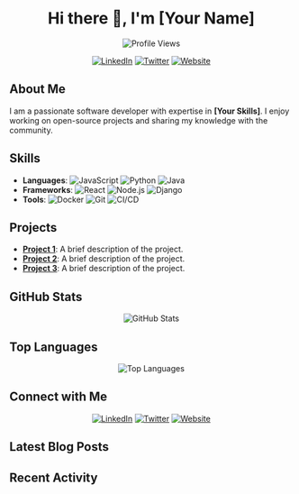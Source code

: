 <h1 align="center">Hi there 👋, I'm [Your Name]</h1>
<p align="center">
  <img src="https://komarev.com/ghpvc/?username=itshardtobeadev&label=Profile%20views&color=0e75b6&style=flat" alt="Profile Views" />
</p>

<p align="center">
  <a href="https://www.linkedin.com/in/yourname/"><img src="https://img.shields.io/badge/-LinkedIn-blue?style=flat-square&logo=LinkedIn&logoColor=white&link=https://www.linkedin.com/in/yourname/" alt="LinkedIn"></a>
  <a href="https://twitter.com/yourhandle"><img src="https://img.shields.io/badge/-Twitter-blue?style=flat-square&logo=Twitter&logoColor=white&link=https://twitter.com/yourhandle" alt="Twitter"></a>
  <a href="https://www.yourwebsite.com"><img src="https://img.shields.io/badge/-Website-green?style=flat-square&logo=Google-Chrome&logoColor=white&link=https://www.yourwebsite.com" alt="Website"></a>
</p>

## About Me
I am a passionate software developer with expertise in **[Your Skills]**. I enjoy working on open-source projects and sharing my knowledge with the community.

## Skills
- **Languages**: ![JavaScript](https://img.shields.io/badge/-JavaScript-black?style=flat-square&logo=javascript) ![Python](https://img.shields.io/badge/-Python-black?style=flat-square&logo=python) ![Java](https://img.shields.io/badge/-Java-black?style=flat-square&logo=java)
- **Frameworks**: ![React](https://img.shields.io/badge/-React-black?style=flat-square&logo=react) ![Node.js](https://img.shields.io/badge/-Node.js-black?style=flat-square&logo=node.js) ![Django](https://img.shields.io/badge/-Django-black?style=flat-square&logo=django)
- **Tools**: ![Docker](https://img.shields.io/badge/-Docker-black?style=flat-square&logo=docker) ![Git](https://img.shields.io/badge/-Git-black?style=flat-square&logo=git) ![CI/CD](https://img.shields.io/badge/-CI/CD-black?style=flat-square&logo=github-actions)

## Projects
- [**Project 1**](https://github.com/itshardtobeadev/project1): A brief description of the project.
- [**Project 2**](https://github.com/itshardtobeadev/project2): A brief description of the project.
- [**Project 3**](https://github.com/itshardtobeadev/project3): A brief description of the project.

## GitHub Stats
<p align="center">
  <img src="https://github-readme-stats.vercel.app/api?username=itshardtobeadev&show_icons=true&theme=radical" alt="GitHub Stats" />
</p>

## Top Languages
<p align="center">
  <img src="https://github-readme-stats.vercel.app/api/top-langs/?username=itshardtobeadev&layout=compact&theme=radical" alt="Top Languages" />
</p>

## Connect with Me
<p align="center">
  <a href="https://www.linkedin.com/in/yourname/"><img src="https://img.shields.io/badge/-LinkedIn-blue?style=flat-square&logo=LinkedIn&logoColor=white&link=https://www.linkedin.com/in/yourname/" alt="LinkedIn"></a>
  <a href="https://twitter.com/yourhandle"><img src="https://img.shields.io/badge/-Twitter-blue?style=flat-square&logo=Twitter&logoColor=white&link=https://twitter.com/yourhandle" alt="Twitter"></a>
  <a href="https://www.yourwebsite.com"><img src="https://img.shields.io/badge/-Website-green?style=flat-square&logo=Google-Chrome&logoColor=white&link=https://www.yourwebsite.com" alt="Website"></a>
</p>

## Latest Blog Posts
<!-- BLOG-POST-LIST:START -->
<!-- BLOG-POST-LIST:END -->

## Recent Activity
<!-- RECENT-ACTIVITY-LIST:START -->
<!-- RECENT-ACTIVITY-LIST:END -->
